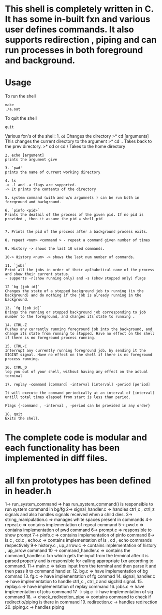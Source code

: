 # This shell is completely written in C. It has some in-built fxn and various user defines commands. It also supports redirection , piping and can run processes in both foreground and background.

# Usage
To run the shell
```
make
./a.out
```

To quit the shell
```
quit
```

Various fxn's of the shell: 
    1. `cd`
    Changes the directory 
    >* cd [arguments] 
    This changes the current directory to the argument
    >* cd .. 
    Takes back to the prev directory.
    >* cd or cd /
    Takes to the home directory

    2. echo [argument]
    prints the argument give 

    3. `pwd' 
    prints the name of current working directory 

    4. ls 
    -> -l and -a flags are supported.
    -> It prints the contents of the directory

    5. system command (with and w/o argumnets ) can be run both in foreground and background.

    6. `pinfo <pid>`
    Prints the deatail of the process of the given pid. If no pid is provided , then it assume the pid = shell_pid


    7. Prints the pid of the process after a background process exits. 

    8. repeat <num> <command > - repeat a command given number of times

    9. History -> shows the last 10 used commands. 

    10-> History <num> -> shows the last num number of commands. 

    11. `jobs`
    Print all the jobs in order of their aplhabetical name of the process and show their current status.
    - supports -r(show running only) and -s (show stopped only) flags

    12 `bg [job id]` 
    Changes the state of a stopped background job to running (in the background) and do nothing if the job is already running in the background.

    13. `fg [job id]`
    Brings the running or stopped background job corresponding to ​job number​ to the foreground, and changes its state to ​running .

    14. CTRL-Z
    Pushes any currently running foreground job into the background, and change its state from running to stopped. Have no effect on the shell if there is no foreground process running.

    15. CTRL-C
    Interrupt any currently running foreground job, by sending it the ​SIGINT​ signal. Have no effect on the shell if there is no foreground process running.

    16. CTRL_D 
    log you out of your shell, without having any effect on the actual terminal

    17. replay -command [command] -interval [interval] -period [period]

    It will execute the command periodically at an interval of [interval] untill total times elapsed from start is less than period. 

    Flags {-command , -interval , -period can be provided in any order}

    18. quit
    Exits the shell. 


# The complete code is modular and each functionality has been implemented in diff files. 
# all fxn prototypes has been defined in header.h

1-> run_system_command => has run_system_command()  is responsible to run system command in bg/fg
2->  signal_handler.c => handles ctrl_c , ctrl_z signals and also handles signals received when a child dies.
3->  string_manipulation.c => manages white spaces present in commands
4-> repeat.c => contains implementation of repeat command
5-> pwd.c =>  contains implementation of pwd command
6-> prompt.c => responsible to show prompt
7-> pinfo.c => contains implementation of pinfo command
8-> ls.c , cd.c , echo.c => contains implementation of ls , cd , echo commands respectively
9-> history.c , up_arrow.c => contains implementation of history , up_arrow command
10 -> command_handler.c => contains the command_handler.c fxn which gets the input from the terminal after it is parsed properly and is responsible for calling appropriate fxn according to command.
11-> main.c => takes input from the terminal and then parse it and then pass it to command handler.
12. bg.c => have implementation of bg commad
13. fg.c => have implementation of fg commad
14. signal_handler.c => have implementation to handle ctrl_c , ctrl_z and sigchld signal.
15. replay.c => have implementation of replay command
16. jobs.c -> have implementation of jobs command 
17 -> sig.c -> have implementation of sig command 
18. -> check_redirection_pipe => contains command to check if redirectio/piping is there in command
19. redirection.c -> handles redirection
20. piping.c -> handles piping

